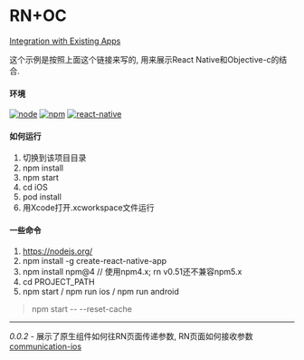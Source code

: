 # RN+OC

[Integration with Existing Apps](https://facebook.github.io/react-native/docs/integration-with-existing-apps.html)

这个示例是按照上面这个链接来写的, 用来展示React Native和Objective-c的结合.

#### 环境

[![node](https://img.shields.io/badge/node-v8.9.3-orange.svg)]()
[![npm](https://img.shields.io/badge/npm-v4.6.1-orange.svg)]()
[![react-native](https://img.shields.io/badge/RN-v0.51.0-orange.svg)]()

#### 如何运行

1. 切换到该项目目录
2. npm install
3. npm start
4. cd iOS
5. pod install
6. 用Xcode打开.xcworkspace文件运行

#### 一些命令

1. https://nodejs.org/
2. npm install -g create-react-native-app
3. npm install npm@4    // 使用npm4.x;  rn v0.51还不兼容npm5.x
4. cd PROJECT_PATH
5. npm start / npm run ios / npm run android

> npm start -- --reset-cache



---

*0.0.2* - 展示了原生组件如何往RN页面传递参数, RN页面如何接收参数 [communication-ios](https://facebook.github.io/react-native/docs/communication-ios.html)



